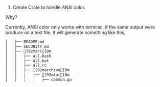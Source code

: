 

1.  Create Crate to handle ANSI color.

Why?

Currently, ANSI color only works with terminal, if the same output were produce on a text file, it will generate something like this,

```txt
│   ├── README.md
│   ├── SECURITY.md
│   ├── [92msrc[0m
│   │   ├── all.bash
│   │   ├── all.bat
│   │   ├── all.rc
│   │   ├── [92marchive[0m
│   │   │   ├── [92mtar[0m
│   │   │   │   ├── common.go
```